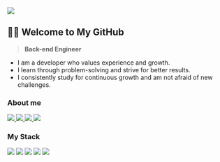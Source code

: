 <a href="https://hits.seeyoufarm.com">
 <img src="https://hits.seeyoufarm.com/api/count/incr/badge.svg?url=https%3A%2F%2Fgithub.com%2Fkeartt&count_bg=%23C2B8B8&title_bg=%23D62DD7&icon=&icon_color=%23E7E7E7&title=Hi+there&edge_flat=false"/>
</a>

## 👋🏻 Welcome to My GitHub 
> **Back-end Engineer**

- I am a developer who values experience and growth.
- I learn through problem-solving and strive for better results.
- I consistently study for continuous growth and am not afraid of new challenges.  

### About me
<div style="margin: ; text-align: left;" "text-align: left;"> 
 <a href="/">
  <img src="https://img.shields.io/badge/Portfolio-778491?style=flat-square&logo=Notion&logoColor=white">
 </a>
 <a href="https://velog.io/@miraexhoi](https://keartt.tistory.com">
  <img src="https://img.shields.io/badge/Blog-c730c8?style=flat-square&logo=tistory&logoColor=white">
 </a>
 <a href="mailto:shalpha_2@naver.com">
  <img src="https://img.shields.io/badge/Mail-02c95b?style=flat-square&logo=Gmail&logoColor=white">
 </a>
 <a href="mailto:shalpha_2@naver.com">
  <img src="https://img.shields.io/badge/Linkedin-0A66C2?style=flat-square&logo=linkedin&logoColor=white">
 </a>
</div>

### My Stack
<div style="margin: ; text-align: left;" "text-align: left;"> 
 <img src="https://img.shields.io/badge/Spring-6DB33F?style=flat-square&logo=spring&logoColor=white">
 <img src="https://img.shields.io/badge/PostgreSQL-4169E1?style=flat-square&logo=postgresql&logoColor=white">
 <img src="https://img.shields.io/badge/Linux-F09D13?style=flat-square&logo=linux&logoColor=white"> 
 <img src="https://img.shields.io/badge/Docker-2E9AFE?style=flat-square&logo=docker&logoColor=white">
 <img src="https://img.shields.io/badge/AWS-DF7401?style=flat-square&logo=amazonwebservices&logoColor=white"> 
<!--   <br
        <img src="https://img.shields.io/badge/Node.js-339933?style=flat-square&logo=node.js&logoColor=white">  
              <img src="https://img.shields.io/badge/Openlayers-04B4AE?style=flat-square&logo=Openlayers&logoColor=white"> >-->

</div>




